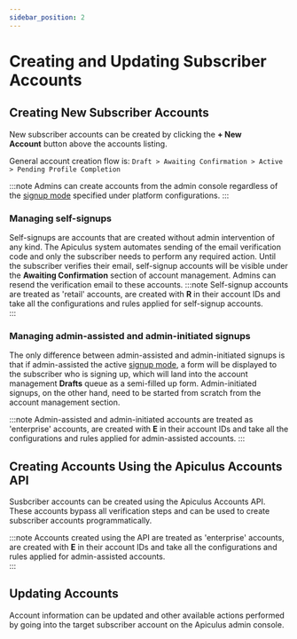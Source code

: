 ```yaml
---
sidebar_position: 2
---
```

# Creating and Updating Subscriber Accounts

## Creating New Subscriber Accounts

New subscriber accounts can be created by clicking the **+ New Account** button above the accounts listing.

General account creation flow is:
`Draft > Awaiting Confirmation > Active > Pending Profile Completion`

:::note
Admins can create accounts from the admin console regardless of the [signup mode](/docs/GettingStarted/SignupConfigurations/SignupSettings) specified under platform configurations.
:::

### Managing self-signups

Self-signups are accounts that are created without admin intervention of any kind. The Apiculus system automates sending of the email verification code and only the subscriber needs to perform any required action. Until the subscriber verifies their email, self-signup accounts will be visible under the **Awaiting Confirmation** section of account management. Admins can resend the verification email to these accounts.
:::note
Self-signup accounts are treated as 'retail' accounts, are created with **R** in their account IDs and take all the configurations and rules applied for self-signup accounts.  
:::

### Managing admin-assisted and admin-initiated signups

The only difference between admin-assisted and admin-initiated signups is that if admin-assisted the active [signup mode](/docs/GettingStarted/SignupConfigurations/SignupSettings), a form will be displayed to the subscriber who is signing up, which will land into the account management **Drafts** queue as a semi-filled up form. Admin-initiated signups, on the other hand, need to be started from scratch from the account management section.

:::note
Admin-assisted and admin-initiated accounts are treated as 'enterprise' accounts, are created with **E** in their account IDs and take all the configurations and rules applied for admin-assisted accounts.
:::

## Creating Accounts Using the Apiculus Accounts API

Susbcriber accounts can be created using the Apiculus Accounts API. These accounts bypass all verification steps and can be used to create subscriber accounts programmatically.

:::note
Accounts created using the API are treated as 'enterprise' accounts, are created with **E** in their account IDs and take all the configurations and rules applied for admin-assisted accounts.  
:::
## Updating Accounts

Account information can be updated and other available actions performed by going into the target subscriber account on the Apiculus admin console.